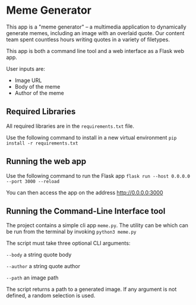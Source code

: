 # Meme Generator

This app is a "meme generator" – a multimedia application to dynamically generate memes, including an image with an overlaid quote. Our content team spent countless hours writing quotes in a variety of filetypes.

This app is both a command line tool and a web interface as a Flask web app.

User inputs are:
- Image URL
- Body of the meme
- Author of the meme

## Required Libraries

All required libraries are in the ```requirements.txt``` file.

Use the following command to install in a new virtual environment
```pip install -r requirements.txt```

## Running the web app

Use the following command to run the Flask app
```flask run --host 0.0.0.0 --port 3000 --reload```

You can then access the app on the address http://0.0.0.0:3000


## Running the Command-Line Interface tool

The project contains a simple cli app ```meme.py```. The utility can be which can be run from the terminal by invoking ```python3 meme.py```

The script must take three optional CLI arguments:

```--body``` a string quote body

```--author``` a string quote author

```--path``` an image path

The script returns a path to a generated image. If any argument is not defined, a random selection is used.